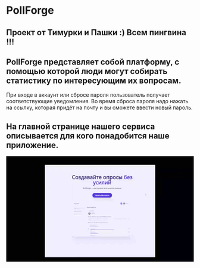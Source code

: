 # PollForge
Проект от Тимурки и Пашки :) 
Всем пингвина !!!
---
## PollForge представляет собой платформу, с помощью которой люди могут собирать статистику по интересующим их вопросам. 
При входе в аккаунт или сбросе пароля пользователь получает соответствующие уведомления. Во время сброса пароля надо нажать на ссылку, которая придёт на почту и вы сможете ввести новый пароль.

## На главной странице нашего сервиса описывается для кого понадобится наше приложение.
<div style="text-align: center;">
  <img src="https://github.com/DurkaVerder/PollForge/blob/c8ffec1c0e476b7a6a6cd0f293e4c6586c9e2ce2/gifs/Main_Page.gif" alt="Главная страница" style="max-width: 100%; height: auto;">
</div>
